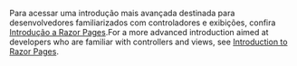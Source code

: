 <span data-ttu-id="71b0e-101">Para acessar uma introdução mais avançada destinada para desenvolvedores familiarizados com controladores e exibições, confira [Introdução a Razor Pages](xref:razor-pages/index).</span><span class="sxs-lookup"><span data-stu-id="71b0e-101">For a more advanced introduction aimed at developers who are familiar with controllers and views, see [Introduction to Razor Pages](xref:razor-pages/index).</span></span>
